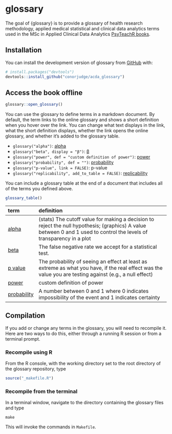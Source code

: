 
# glossary

<!-- badges: start -->

<!-- badges: end -->

The goal of {glossary} is to provide a glossary of health research methodology, applied medical statistical and clinical data analytics terms used in the MSc in Applied Clinical Data Analytics [PsyTeachR books](https://psyteachr.github.io/).

## Installation

You can install the development version of glossary from
[GitHub](https://github.com/PsyTeachR/) with:

``` r
# install.packages("devtools")
devtools::install_github("conorjudge/acda_glossary")
```

## Access the book offline

``` r
glossary::open_glossary()
```

You can use the glossary to define terms in a markdown document. By
default, the term links to the online glossary and shows a short
definition when you hover over the link. You can change what text
displays in the link, what the short definition displays, whether the
link opens the online glossary, and whether it’s added to the glossary
table.

  - `glossary("alpha")`:
    <a class='glossary' target='_blank' title='(stats) The cutoff value for making a decision to reject the null hypothesis; (graphics) A value between 0 and 1 used to control the levels of transparency in a plot' href='https://psyteachr.github.io/glossary/a#alpha'>alpha</a>
  - `glossary("beta", display = "β")`:
    <a class='glossary' target='_blank' title='The false negative rate we accept for a statistical test.' href='https://psyteachr.github.io/glossary/b#beta'>β</a>
  - `glossary("power", def = "custom definition of power")`:
    <a class='glossary' target='_blank' title='custom definition of power' href='https://psyteachr.github.io/glossary/p#power'>power</a>
  - `glossary("probability", def = "")`:
    <a class='glossary' target='_blank' title='' href='https://psyteachr.github.io/glossary/p#probability'>probability</a>
  - `glossary("p-value", link = FALSE)`:
    <a class='glossary' title='The probability of seeing an effect at least as extreme as what you have, if the real effect was the value you are testing against (e.g., a null effect)'>p-value</a>
  - `glossary("replicability", add_to_table = FALSE)`:
    <a class='glossary' target='_blank' title='The extent to which the findings of a study can be repeated with new samples from the same population.' href='https://psyteachr.github.io/glossary/r#replicability'>replicability</a>

You can include a glossary table at the end of a document that includes
all of the terms you defined above.

``` r
glossary_table()
```

| term                                                                   | definition                                                                                                                                                            |
| :--------------------------------------------------------------------- | :-------------------------------------------------------------------------------------------------------------------------------------------------------------------- |
| [alpha](https://psyteachr.github.io/glossary/a.html#alpha)             | (stats) The cutoff value for making a decision to reject the null hypothesis; (graphics) A value between 0 and 1 used to control the levels of transparency in a plot |
| [beta](https://psyteachr.github.io/glossary/b.html#beta)               | The false negative rate we accept for a statistical test.                                                                                                             |
| [p value](https://psyteachr.github.io/glossary/p.html#p-value)         | The probability of seeing an effect at least as extreme as what you have, if the real effect was the value you are testing against (e.g., a null effect)              |
| [power](https://psyteachr.github.io/glossary/p.html#power)             | custom definition of power                                                                                                                                            |
| [probability](https://psyteachr.github.io/glossary/p.html#probability) | A number between 0 and 1 where 0 indicates impossibility of the event and 1 indicates certainty                                                                       |

## Compilation

If you add or change any terms in the glossary, you will need to
recompile it. Here are two ways to do this, either through a running R
session or from a terminal prompt.

### Recompile using R

From the R console, with the working directory set to the root directory
of the glossary repository, type

``` r
source("_makefile.R")
```

### Recompile from the terminal

In a terminal window, navigate to the directory containing the glossary
files and type

    make

This will invoke the commands in `Makefile`.
